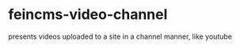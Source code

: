feincms-video-channel
=====================

presents videos uploaded to a site in a channel manner, like youtube